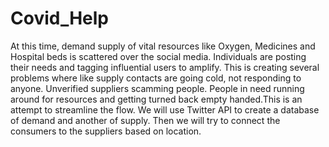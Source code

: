 # Covid_Help
At this time, demand supply of vital resources like Oxygen, Medicines and Hospital beds is scattered over the social media. Individuals are posting their needs and tagging influential users to amplify. This is creating several problems where like supply contacts are going cold, not responding to anyone. Unverified suppliers scamming people. People in need running around for resources and getting turned back empty handed.This is an attempt to streamline the flow. We will use Twitter API to create a database of demand and another of supply. Then we will try to connect the consumers to the suppliers based on location.
